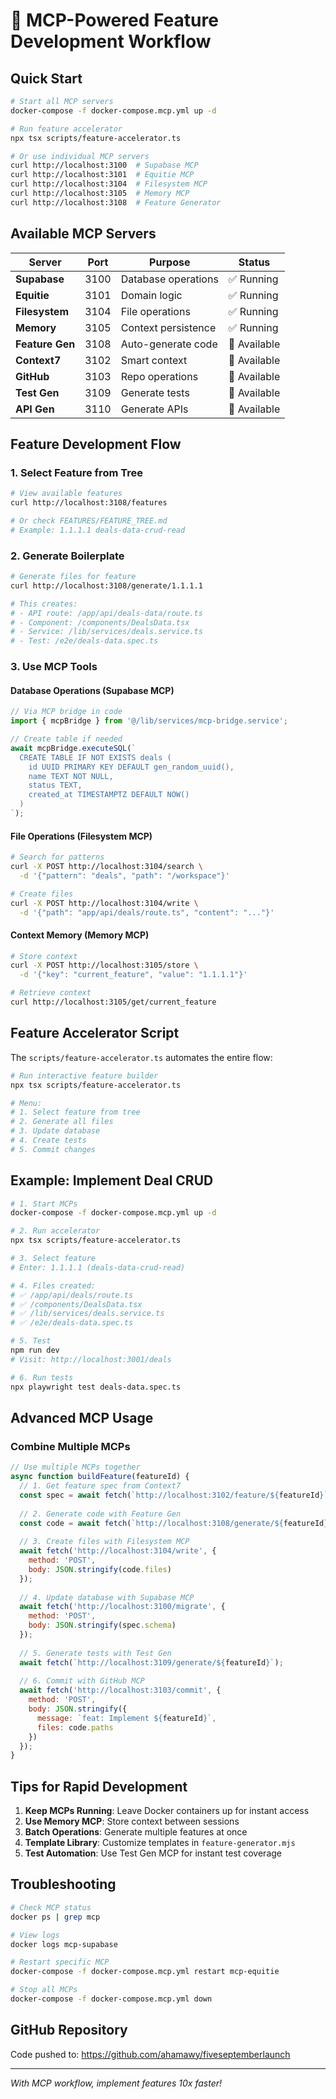 # 🚀 MCP-Powered Feature Development Workflow

## Quick Start

```bash
# Start all MCP servers
docker-compose -f docker-compose.mcp.yml up -d

# Run feature accelerator
npx tsx scripts/feature-accelerator.ts

# Or use individual MCP servers
curl http://localhost:3100  # Supabase MCP
curl http://localhost:3101  # Equitie MCP
curl http://localhost:3104  # Filesystem MCP
curl http://localhost:3105  # Memory MCP
curl http://localhost:3108  # Feature Generator
```

## Available MCP Servers

| Server | Port | Purpose | Status |
|--------|------|---------|--------|
| **Supabase** | 3100 | Database operations | ✅ Running |
| **Equitie** | 3101 | Domain logic | ✅ Running |
| **Filesystem** | 3104 | File operations | ✅ Running |
| **Memory** | 3105 | Context persistence | ✅ Running |
| **Feature Gen** | 3108 | Auto-generate code | 🔄 Available |
| **Context7** | 3102 | Smart context | 🔄 Available |
| **GitHub** | 3103 | Repo operations | 🔄 Available |
| **Test Gen** | 3109 | Generate tests | 🔄 Available |
| **API Gen** | 3110 | Generate APIs | 🔄 Available |

## Feature Development Flow

### 1. Select Feature from Tree
```bash
# View available features
curl http://localhost:3108/features

# Or check FEATURES/FEATURE_TREE.md
# Example: 1.1.1.1 deals-data-crud-read
```

### 2. Generate Boilerplate
```bash
# Generate files for feature
curl http://localhost:3108/generate/1.1.1.1

# This creates:
# - API route: /app/api/deals-data/route.ts
# - Component: /components/DealsData.tsx
# - Service: /lib/services/deals.service.ts
# - Test: /e2e/deals-data.spec.ts
```

### 3. Use MCP Tools

#### Database Operations (Supabase MCP)
```typescript
// Via MCP bridge in code
import { mcpBridge } from '@/lib/services/mcp-bridge.service';

// Create table if needed
await mcpBridge.executeSQL(`
  CREATE TABLE IF NOT EXISTS deals (
    id UUID PRIMARY KEY DEFAULT gen_random_uuid(),
    name TEXT NOT NULL,
    status TEXT,
    created_at TIMESTAMPTZ DEFAULT NOW()
  )
`);
```

#### File Operations (Filesystem MCP)
```bash
# Search for patterns
curl -X POST http://localhost:3104/search \
  -d '{"pattern": "deals", "path": "/workspace"}'

# Create files
curl -X POST http://localhost:3104/write \
  -d '{"path": "app/api/deals/route.ts", "content": "..."}'
```

#### Context Memory (Memory MCP)
```bash
# Store context
curl -X POST http://localhost:3105/store \
  -d '{"key": "current_feature", "value": "1.1.1.1"}'

# Retrieve context
curl http://localhost:3105/get/current_feature
```

## Feature Accelerator Script

The `scripts/feature-accelerator.ts` automates the entire flow:

```bash
# Run interactive feature builder
npx tsx scripts/feature-accelerator.ts

# Menu:
# 1. Select feature from tree
# 2. Generate all files
# 3. Update database
# 4. Create tests
# 5. Commit changes
```

## Example: Implement Deal CRUD

```bash
# 1. Start MCPs
docker-compose -f docker-compose.mcp.yml up -d

# 2. Run accelerator
npx tsx scripts/feature-accelerator.ts

# 3. Select feature
# Enter: 1.1.1.1 (deals-data-crud-read)

# 4. Files created:
# ✅ /app/api/deals/route.ts
# ✅ /components/DealsData.tsx
# ✅ /lib/services/deals.service.ts
# ✅ /e2e/deals-data.spec.ts

# 5. Test
npm run dev
# Visit: http://localhost:3001/deals

# 6. Run tests
npx playwright test deals-data.spec.ts
```

## Advanced MCP Usage

### Combine Multiple MCPs
```javascript
// Use multiple MCPs together
async function buildFeature(featureId) {
  // 1. Get feature spec from Context7
  const spec = await fetch(`http://localhost:3102/feature/${featureId}`);
  
  // 2. Generate code with Feature Gen
  const code = await fetch(`http://localhost:3108/generate/${featureId}`);
  
  // 3. Create files with Filesystem MCP
  await fetch('http://localhost:3104/write', {
    method: 'POST',
    body: JSON.stringify(code.files)
  });
  
  // 4. Update database with Supabase MCP
  await fetch('http://localhost:3100/migrate', {
    method: 'POST',
    body: JSON.stringify(spec.schema)
  });
  
  // 5. Generate tests with Test Gen
  await fetch(`http://localhost:3109/generate/${featureId}`);
  
  // 6. Commit with GitHub MCP
  await fetch('http://localhost:3103/commit', {
    method: 'POST',
    body: JSON.stringify({
      message: `feat: Implement ${featureId}`,
      files: code.paths
    })
  });
}
```

## Tips for Rapid Development

1. **Keep MCPs Running**: Leave Docker containers up for instant access
2. **Use Memory MCP**: Store context between sessions
3. **Batch Operations**: Generate multiple features at once
4. **Template Library**: Customize templates in `feature-generator.mjs`
5. **Test Automation**: Use Test Gen MCP for instant test coverage

## Troubleshooting

```bash
# Check MCP status
docker ps | grep mcp

# View logs
docker logs mcp-supabase

# Restart specific MCP
docker-compose -f docker-compose.mcp.yml restart mcp-equitie

# Stop all MCPs
docker-compose -f docker-compose.mcp.yml down
```

## GitHub Repository

Code pushed to: https://github.com/ahamawy/fiveseptemberlaunch

---
*With MCP workflow, implement features 10x faster!*